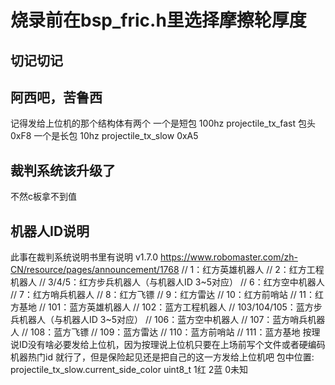 # 烧录前在bsp_fric.h里选择摩擦轮厚度

## 切记切记

## 阿西吧，苦鲁西

记得发给上位机的那个结构体有两个
一个是短包 100hz projectile_tx_fast 包头 0xF8
一个是长包 10hz projectile_tx_slow 0xA5

## 裁判系统该升级了

不然c板拿不到值

## 机器人ID说明

此事在裁判系统说明书里有说明 v1.7.0
<https://www.robomaster.com/zh-CN/resource/pages/announcement/1768>
    //  1：红方英雄机器人
    //  2：红方工程机器人
    //  3/4/5：红方步兵机器人（与机器人ID 3~5对应）
    //  6：红方空中机器人
    //  7：红方哨兵机器人
    //  8：红方飞镖
    //  9：红方雷达
    //  10：红方前哨站
    //  11：红方基地
    //  101：蓝方英雄机器人
    //  102：蓝方工程机器人
    //  103/104/105：蓝方步兵机器人（与机器人ID 3~5对应）
    //  106：蓝方空中机器人
    //  107：蓝方哨兵机器人
    //  108：蓝方飞镖
    //  109：蓝方雷达
    //  110：蓝方前哨站
    //  111：蓝方基地
按理说ID没有啥必要发给上位机，因为按理说上位机只要在上场前写个文件或者硬编码机器热门id 就行了，但是保险起见还是把自己的这一方发给上位机吧
包中位置: projectile_tx_slow.current_side_color
uint8_t
1红 2蓝 0未知
